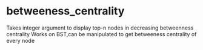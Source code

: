 # betweeness_centrality
Takes integer argument to display top-n nodes in decreasing betweenness centrality
Works on BST,can be manipulated to get betweeness centrality of every node
